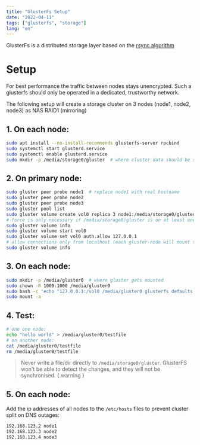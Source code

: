 ```yaml
---
title: "GlusterFs Setup"
date: "2022-04-11"
tags: ["glusterfs", "storage"]
lang: "en"
---
```


GlusterFs is a distributed storage layer based on
the [rsync algorithm](https://www.andrew.cmu.edu/course/15-749/READINGS/required/cas/tridgell96.pdf)

# Setup

For best performance the traffic between nodes stays unencrypted. Such a glusterfs should only be operated in a dedicated, trustworthy network.

The following setup will create a storage cluster on 3 nodes (node1, node2, node3) as NAS RAID1 (mirroring)

## 1. On each node:

```bash
sudo apt install --no-install-recommends glusterfs-server rpcbind
sudo systemctl start glusterd.service
sudo systemctl enable glusterd.service
sudo mkdir -p /media/storage0/gluster  # where cluster data should be stored
```

## 2. On primary node:

```bash
sudo gluster peer probe node1  # replace node1 with real hostname
sudo gluster peer probe node2
sudo gluster peer probe node3
sudo gluster pool list
sudo gluster volume create vol0 replica 3 node1:/media/storage0/gluster node2:/media/storage0/gluster node3:/media/storage0/gluster force
# force is only necessary if /media/storage0/gluster is on at least one node mounted on the root partition (and not an additional partition / drive)
sudo gluster volume info
sudo gluster volume start vol0
sudo gluster volume set vol0 auth.allow 127.0.0.1  
# allow connections only from localhost (each gluster-node will mount their local storage, access from other hosts in network is prevented)
sudo gluster volume info
```

## 3. On each node:

```bash
sudo mkdir -p /media/gluster0  # where gluster gets mounted
sudo chown -R 1000:1000 /media/gluster0
sudo bash -c 'echo "127.0.0.1:/vol0 /media/gluster0 glusterfs defaults,_netdev 0 0" >> /etc/fstab'
sudo mount -a
```

## 4. Test:

```bash
# one one node: 
echo "hello world" > /media/gluster0/testfile
# on another node:
cat /media/gluster0/testfile
rm /media/gluster0/testfile
```

> Never write a file/dir directly to `/media/storage0/gluster`. GlusterFS won't be able to detect the changes, and they will not be synchronised.
> {.warning }

## 5. On each node:

Add the ip addresses of all nodes to the `/etc/hosts` files to prevent cluster split on DNS outages:

```bash
192.168.123.2 node1
192.168.123.3 node2
192.168.123.4 node3
```
